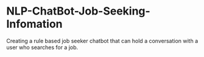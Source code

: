 # NLP-ChatBot-Job-Seeking-Infomation
Creating a rule based job seeker chatbot that can hold a conversation with a user who searches for a job.
